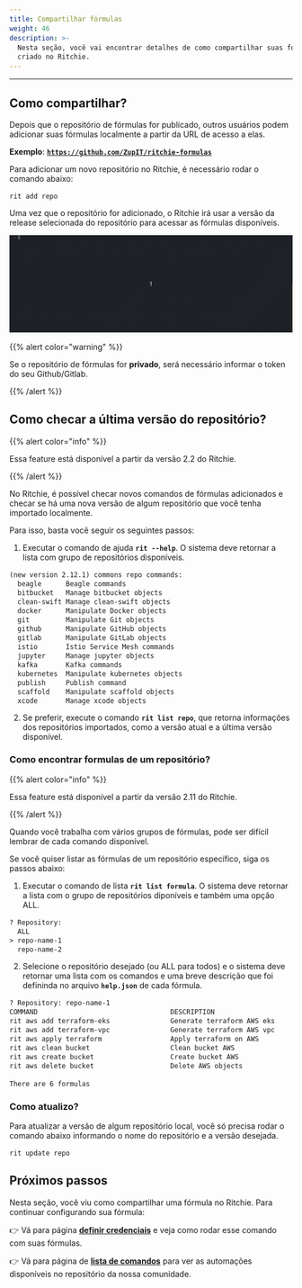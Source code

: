```yaml
---
title: Compartilhar fórmulas
weight: 46
description: >-
  Nesta seção, você vai encontrar detalhes de como compartilhar suas fórmulas em um repositório já
  criado no Ritchie.
---
```


---

## Como compartilhar?

Depois que o repositório de fórmulas for publicado, outros usuários podem adicionar suas fórmulas localmente a partir da URL de acesso a elas. 

**Exemplo**: [**`https://github.com/ZupIT/ritchie-formulas`**](https://github.com/ZupIT/ritchie-formulas)

Para adicionar um novo repositório no Ritchie, é necessário rodar o comando abaixo: 

```text
rit add repo
```

Uma vez que o repositório for adicionado, o Ritchie irá usar a versão da release selecionada do repositório para acessar as fórmulas disponíveis.

![](/docs/rit-add-repo-3.gif)

{{% alert color="warning" %}}

Se o repositório de fórmulas for **privado**, será necessário informar o token do seu Github/Gitlab.

{{% /alert %}}

##  Como checar a última versão do repositório?

{{% alert color="info" %}}

Essa feature está disponível a partir da versão 2.2 do Ritchie. 

{{% /alert %}}

No Ritchie, é possível checar novos comandos de fórmulas adicionados e checar se há uma nova versão de algum repositório que você tenha importado localmente.

Para isso, basta você seguir os seguintes passos: 

1. Executar o comando de ajuda **`rit --help`**. O sistema deve retornar a lista com grupo de repositórios disponíveis. 

```text
(new version 2.12.1) commons repo commands:
  beagle      Beagle commands
  bitbucket   Manage bitbucket objects
  clean-swift Manage clean-swift objects
  docker      Manipulate Docker objects
  git         Manipulate Git objects
  github      Manipulate GitHub objects
  gitlab      Manipulate GitLab objects
  istio       Istio Service Mesh commands
  jupyter     Manage jupyter objects
  kafka       Kafka commands
  kubernetes  Manipulate kubernetes objects
  publish     Publish command
  scaffold    Manipulate scaffold objects
  xcode       Manage xcode objects
```

   2. Se preferir, execute o comando **`rit list repo`**, que retorna informações dos repositórios importados, como a versão atual e a última versão disponível.

### Como encontrar formulas de um repositório?

{{% alert color="info" %}}

Essa feature está disponível a partir da versão 2.11 do Ritchie.

{{% /alert %}}

Quando você trabalha com vários grupos de fórmulas, pode ser difícil lembrar de cada comando disponível.

Se você quiser listar as fórmulas de um repositório específico, siga os passos abaixo:

1. Executar o comando de lista **`rit list formula`**. O sistema deve retornar a lista com o grupo de repositórios diponíveis e também uma opção ALL.

```text
? Repository:
  ALL
> repo-name-1
  repo-name-2
  ```

2. Selecione o repositório desejado (ou ALL para todos) e o sistema deve retornar uma lista com os comandos e uma breve descrição que foi defininda no arquivo **`help.json`** de cada fórmula.

```text
? Repository: repo-name-1
COMMAND                                 DESCRIPTION
rit aws add terraform-eks               Generate terraform AWS eks
rit aws add terraform-vpc               Generate terraform AWS vpc
rit aws apply terraform                 Apply terraform on AWS
rit aws clean bucket                    Clean bucket AWS
rit aws create bucket                   Create bucket AWS
rit aws delete bucket                   Delete AWS objects

There are 6 formulas
```

### Como atualizo?

Para atualizar a versão de algum repositório local, você só precisa rodar o comando abaixo informando o nome do repositório e a versão desejada.

```text
rit update repo
```

## Próximos passos 

Nesta seção, você viu como compartilhar uma fórmula no Ritchie. Para continuar configurando sua fórmula:

👉 Vá para página [**definir credenciais**](/docs-ritchie/pt-br/credenciais/definir-credenciais/) e veja como rodar esse comando com suas fórmulas.

👉 Vá para página de [**lista de comandos**](/docs-ritchie/pt-br/referência/lista-de-comandos-e-flags/) para ver as automações disponíveis no repositório da nossa comunidade.
